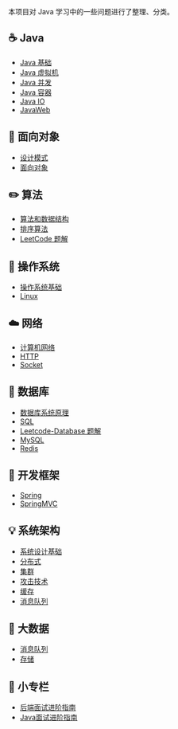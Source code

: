 本项目对 Java 学习中的一些问题进行了整理、分类。

## ☕️ Java

- [Java 基础](notes/Java-目录.md#java-基础)
- [Java 虚拟机](notes/Java-目录.md#java-虚拟机)
- [Java 并发](notes/Java-目录.md#java-并发)
- [Java 容器](notes/Java-目录.md#java-容器)
- [Java IO](notes/Java-目录.md#java-io)
- [JavaWeb](notes/Java-目录.md#javaweb)

## 👫 面向对象

- [设计模式](notes/面向对象-目录.md#设计模式)
- [面向对象](notes/面向对象-目录.md#面向对象)

## ✏️ 算法

- [算法和数据结构]()
- [排序算法]()
- [LeetCode 题解]()

## 📝 操作系统

- [操作系统基础]()
- [Linux]()

## ☁️ 网络

- [计算机网络]()
- [HTTP]()
- [Socket]()

## 💾 数据库

- [数据库系统原理]()
- [SQL]()
- [Leetcode-Database 题解]()
- [MySQL]()
- [Redis]()

## 🙊 开发框架

- [Spring]()
- [SpringMVC]()

## 💡 系统架构

- [系统设计基础]()
- [分布式]()
- [集群]()
- [攻击技术]()
- [缓存]()
- [消息队列]()

## 🐘 大数据

- [消息队列]()
- [存储]()

## 🔧 小专栏

- [后端面试进阶指南](https://xiaozhuanlan.com/CyC2018)
- [Java面试进阶指南](https://xiaozhuanlan.com/javainterview)